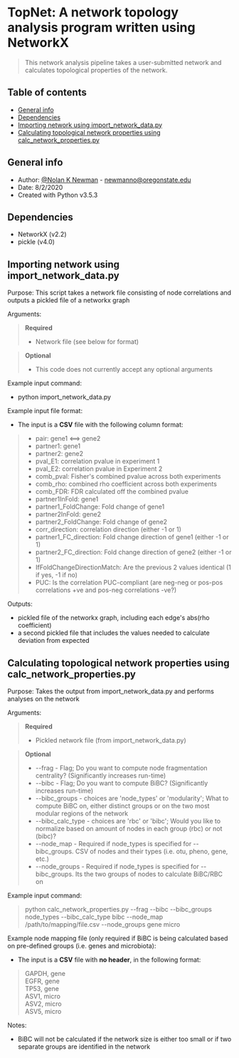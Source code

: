# TopNet: A network topology analysis program written using NetworkX
> This network analysis pipeline takes a user-submitted network and calculates topological properties of the network.

## Table of contents
* [General info](#general-info)
* [Dependencies](#dependencies)
* [Importing network using import_network_data.py](#import_network_data)
* [Calculating topological network properties using calc_network_properties.py](#calc_network_properties)

## General info
* Author: [@Nolan K Newman](http://blogs.oregonstate.edu/morgunshulzhenkolabs/members/nolan-newman/) - newmanno@oregonstate.edu
* Date: 8/2/2020
* Created with Python v3.5.3

## Dependencies
* NetworkX (v2.2)
* pickle (v4.0)

## Importing network using import_network_data.py
Purpose: This script takes a network file consisting of node correlations and outputs a pickled file of a networkx graph

Arguments:
> **Required**
> * Network file (see below for format)

> **Optional**
> * This code does not currently accept any optional arguments
	
Example input command:
* python import_network_data.py <network file>
	
Example input file format:
* The input is a **CSV** file with the following column format:

> * pair: gene1 <==> gene2
> * partner1: gene1
> * partner2: gene2
> * pval_E1: correlation pvalue in experiment 1
> * pval_E2: correlation pvalue in Experiment 2
> * comb_pval: Fisher's combined pvalue across both experiments
> * comb_rho: combined rho coefficient across both experiments
> * comb_FDR: FDR calculated off the combined pvalue
> * partner1InFold: gene1
> * partner1_FoldChange: Fold change of gene1
> * partner2InFold: gene2
> * partner2_FoldChange: Fold change of gene2
> * corr_direction: correlation direction (either -1 or 1)
> * partner1_FC_direction: Fold change direction of gene1 (either -1 or 1)
> * partner2_FC_direction: Fold change direction of gene2 (either -1 or 1)    
> * IfFoldChangeDirectionMatch: Are the previous 2 values identical (1 if yes, -1 if no)
> * PUC: Is the correlation PUC-compliant (are neg-neg or pos-pos correlations +ve and pos-neg correlations -ve?)

Outputs:
* pickled file of the networkx graph, including each edge's abs(rho coefficient)
* a second pickled file that includes the values needed to calculate deviation from expected

## Calculating topological network properties using calc_network_properties.py
Purpose: Takes the output from import_network_data.py and performs analyses on the network
	
Arguments:
> **Required**
> * Pickled network file (from import_network_data.py)

> **Optional**
> * --frag	-	Flag; Do you want to compute node fragmentation centrality? (Significantly increases run-time)
> * --bibc	-	Flag; Do you want to compute BiBC? (Significantly increases run-time)
> * --bibc_groups	-	choices are 'node_types' or 'modularity'; What to compute BiBC on, either distinct groups or on the two most modular regions of the network
> * --bibc_calc_type	-	choices are 'rbc' or 'bibc'; Would you like to normalize based on amount of nodes in each group (rbc) or not (bibc)?
> * --node_map	-	Required if node_types is specified for --bibc_groups. CSV of nodes and their types (i.e. otu, pheno, gene, etc.)		
> * --node_groups	-	Required if node_types is specified for --bibc_groups. Its the two groups of nodes to calculate BiBC/RBC on
	
Example input command:
> python calc_network_properties.py <pickled network file> --frag --bibc --bibc_groups node_types --bibc_calc_type bibc --node_map /path/to/mapping/file.csv --node_groups gene micro
	
Example node mapping file (only required if BiBC is being calculated based on pre-defined groups (i.e. genes and microbiota):
* The input is a **CSV** file with **no header**, in the following format:
> GAPDH, gene\
> EGFR, gene\
> TP53, gene\
> ASV1, micro\
> ASV2, micro\
> ASV5, micro

Notes: 
* BiBC will not be calculated if the network size is either too small or if two separate groups are identified in the network











